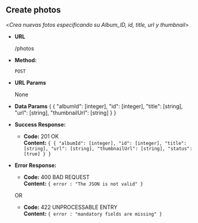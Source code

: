 **Create photos**
----
  <_Crea nuevas fotos especificando su Album_ID, id, title, url y thumbnail_>

* **URL**

  /photos

* **Method:**
  
  `POST`
  
*  **URL Params**

   None

* **Data Params**
{
  {
      "albumId": [integer],
      "id": [integer],
      "title": [string],
      "url": [string],
      "thumbnailUrl": [string]
  }
} 

* **Success Response:**

  * **Code:** 201 OK<br />
    **Content:** 
    `{
        {
          "albumId": [integer],
          "id": [integer],
          "title": [string],
          "url": [string],
          "thumbnailUrl": [string],
          "status": [true]
        }
      }`
 
* **Error Response:**

  * **Code:** 400 BAD REQUEST <br />
    **Content:** `{ error : "The JSON is not valid" }`

  OR

  * **Code:** 422 UNPROCESSABLE ENTRY <br />
    **Content:** `{ error : "mandatory fields are missing" }`


